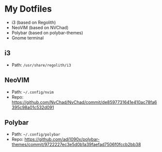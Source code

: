 # My Dotfiles

- i3 (based on Regolith)
- NeoVIM (based on NVChad)
- Polybar (based on polybar-themes)
- Gnome terminal


## i3
- Path: `/usr/share/regolith/i3`

## NeoVIM
- Path: `~/.config/nvim`
- Repo: https://github.com/NvChad/NvChad/commit/de8597731641e410ac78fa6395c98a01c532d091

## Polybar
- Path: `~/.config/polybar`
- Repo: https://github.com/adi1090x/polybar-themes/commit/9722227ec3e5d0b1a39faefad7506f0fccb2bb38